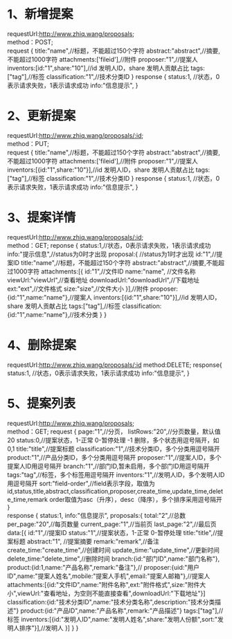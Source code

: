 # 1、新增提案
requestUrl:http://www.zhiq.wang/proposals;  
method：POST;  
request {
    title:"name",//标题，不能超过150个字符
    abstract:"abstract",//摘要,不能超过1000字符
    attachments:['fileid'],//附件
    proposer:"1",//提案人
    inventors:[id:"1",share:"10"],//id 发明人ID，share 发明人贡献占比
    tags:["tag"],//标签
    classification:"1",//技术分类ID
} 
response {
    status:1, //状态，0表示请求失败，1表示请求成功
    info:"信息提示",
}

# 2、更新提案
requestUrl:http://www.zhiq.wang/proposals/:id;  
method：PUT;  
request {
    title:"name",//标题，不能超过150个字符
    abstract:"abstract",//摘要,不能超过1000字符
    attachments:['fileid'],//附件
    proposer:"1",//提案人
    inventors:[{id:"1",share:"10"}],//id 发明人ID，share 发明人贡献占比
    tags:["tag"],//标签
    classification:"1",//技术分类ID
} 
response {
    status:1, //状态，0表示请求失败，1表示请求成功
    info:"信息提示",
} 

# 3、提案详情
requestUrl:http://www.zhiq.wang/proposals/:id;  
method：GET;
reponse {
    status:1,//状态，0表示请求失败，1表示请求成功
    info:"提示信息",//status为0时才出现
    proposal:{ //status为1时才出现
        id:"1",//提案ID
        title:"name",//标题，不能超过150个字符
        abstract:"abstract",//摘要,不能超过1000字符
        attachments:[{
            id:"1",//文件ID
            name:"name", //文件名称
            viewUrl:"viewUrl",//查看地址
            downloadUrl:"downloadUrl",//下载地址
            ext:"ext",//文件格式
            size:"size",//文件大小
        }],//附件
        proposer:{id:"1",name:"name"},//提案人
        inventors:[{id:"1",share:"10"}],//id 发明人ID，share 发明人贡献占比
        tags:["tag"],//标签
        classification:{id:"1",name:"name"},//技术分类
    }
}

# 4、删除提案
requestUrl:http://www.zhiq.wang/proposals/:id
method:DELETE;
response{
    status:1, //状态，0表示请求失败，1表示请求成功
    info:"信息提示",
}


# 5、提案列表
requestUrl:http://www.zhiq.wang/proposals;  
method：GET; 
request {
    page:"1",//分页，
    listRows:"20",//分页数量，默认值20
    status:0,//提案状态，1-正常 0-暂停处理 -1 删除，多个状态用逗号隔开，如0,1
    title:"title",//提案标题
    classification:"1",//技术分类ID，多个分类用逗号隔开
    product:"1",//产品分类ID，多个分类用逗号隔开
    proposer:"1",//提案人ID，多个提案人ID用逗号隔开
	branch:"1",//部门ID,暂未启用，多个部门ID用逗号隔开
    tags:"tag",//标签，多个标签用逗号隔开
    inventors:"1",//发明人ID，多个发明人ID用逗号隔开
	sort:"field-order",//field表示字段，取值为id,status,title,abstract,classification,proposer,create_time,update_time,delete_time,remark order取值为asc（升序），desc（降序），多个排序采用逗号隔开
}  
response {
    status:1,
    info:"信息提示",
    proposals:{
        total:"2",//总数
        per_page:"20",//每页数量
        current_page:"1",//当前页
        last_page:"2",//最后页
        data:[{
            id:"1",//提案ID
			status:"1",//提案状态，1-正常 0-暂停处理
            title:"title",//提案标题
            abstract:"1",  //提案摘要
			remark:"remark",//备注
			create_time:"create_time",//创建时间
			update_time:"update_time",//更新时间
			delete_time:"delete_time",//删除时间
			branch:{id:"部门ID",name:"部门名称"},
            product:{id:1,name:"产品名称",remark:"备注"},//
            proposer:{uid:"用户ID",name:"提案人姓名",mobile:"提案人手机",email:"提案人邮箱"},//提案人
            attachments:[{id:"文件ID",name:"附件名称",ext:"附件格式",size:"附件大小",viewUrl:"查看地址，为空则不能直接查看",downloadUrl:"下载地址"}]
            classification:{id:"技术分类ID",name:"技术分类名称",description:"技术分类描述"}
            product:{id:"产品ID",name:"产品名称",remark:"产品描述"}
            tags:["tag"],//标签
            inventors:[{id:"发明人ID",name:"发明人姓名",share:"发明人份额",sort:"发明人排序"}],//发明人
        }]
    }
}
